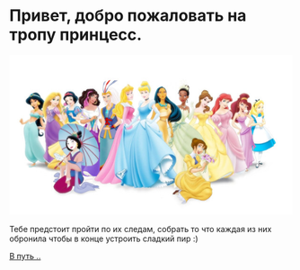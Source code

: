 # Привет, добро пожаловать на тропу принцесс.

![Quest](img/intro.jpg)

Тебе предстоит пройти по их следам, собрать то что каждая из них обронила чтобы в конце устроить сладкий пир :)

[В путь ..](01)

<script>
document.cookie = "questStarted=true; expires=Fri, 31 Dec 9999 23:59:59 GMT";
</script>
